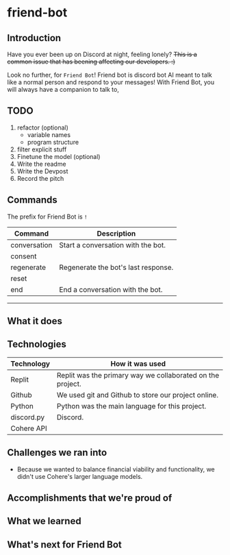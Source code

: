 # friend-bot

## Introduction

Have you ever been up on Discord at night, feeling lonely? ~~This is a common issue that has beening affecting our developers. :)~~

Look no further, for `Friend Bot`! Friend bot is discord bot AI meant to talk like a normal person and respond to your messages! 
With Friend Bot, you will always have a companion to talk to,

## TODO


1. refactor (optional)
    - variable names
    - program structure
1. filter explicit stuff
1. Finetune the model (optional)
1. Write the readme
1. Write the Devpost
1. Record the pitch

## Commands

The prefix for Friend Bot is `!`

| Command | Description |
| --- | --- |
| conversation | Start a conversation with the bot. |
| consent | |
| regenerate | Regenerate the bot's last response. |
| reset | |
| end | End a conversation with the bot. |

---

## What it does

## Technologies

| Technology | How it was used |
| --- | --- |
| Replit | Replit was the primary way we collaborated on the project. |
| Github | We used git and Github to store our project online. |
| Python | Python was the main language for this project. |
| discord.py | Discord. |
| Cohere API | |

## Challenges we ran into

- Because we wanted to balance financial viability and functionality, we didn't use Cohere's larger language models.

## Accomplishments that we're proud of

## What we learned

## What's next for Friend Bot